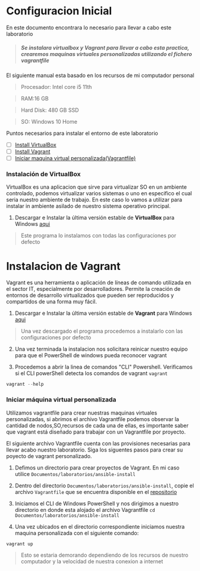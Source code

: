 # Configuracion Inicial

En este documento encontrara lo necesario para llevar a cabo este laboratorio

> ##### Se instalara virtualbox y Vagrant para llevar a cabo esta practica, crearemos maquinas virtuales personalizadas utilizando el fichero _vagrantfile_

 El siguiente manual esta basado en los recursos de mi computador personal

> Procesador: Intel core i5 11th

> RAM:16 GB

> Hard Disk: 480 GB SSD

> SO: Windows 10 Home

Puntos necesarios para instalar el entorno de este laboratorio

- [ ] [Install VirtualBox](#install-vb)
- [ ] [Install Vagrant](#install-v)
- [ ] [Iniciar maquina virtual personalizada(Vagrantfile)](#init)

<a name="install-vb"></a>
### Instalación de VirtualBox

VirtualBox es una aplicacion que sirve para virtualizar SO en un ambiente controlado, podemos virtualizar varios sistemas o uno en especifico el cual seria nuestro ambiente de trabajo. En este caso lo vamos a utilizar para instalar in ambiente asilado de nuestro sistema operativo principal.

1. Descargar e Instalar la última versión estable de **VirtualBox** para Windows [aqui](https://download.virtualbox.org/virtualbox/6.1.40/VirtualBox-6.1.40-154048-Win.exe)

> Este programa lo instalamos con todas las configuraciones por defecto

# Instalacion de Vagrant

Vagrant es una herramienta o aplicación de líneas de comando utilizada en el sector IT, especialmente por desarrolladores. Permite la creación de entornos de desarrollo virtualizados que pueden ser reproducidos y compartidos de una forma muy fácil.

1. Descargar e Instalar la última versión estable de **Vagrant** para Windows [aqui](https://releases.hashicorp.com/vagrant/2.3.2/vagrant_2.3.2_windows_i686.msi)

> Una vez descargado el programa procedemos a instalarlo con las configuraciones por defecto

2. Una vez terminada la instalacion nos solicitara reinicar nuestro equipo para que el PowerShell de windows pueda reconocer vagrant

3. Procedemos a abrir la linea de comandos "CLI" Powershell. Verificamos si el CLI powerShell detecta los comandos de vagrant
`vagrant`

```powershell
vagrant --help
```
<a name="init"></a>
### Iniciar máquina virtual personalizada

Utilizamos vagrantfile para crear nuestras maquinas virtuales personalizadas, si abrimos el archivo Vagrantfile podemos observar la cantidad de nodos,SO,recursos de cada una de ellas, es importante saber que vagrant está diseñado para trabajar con un Vagrantfile por proyecto.

El siguiente archivo Vagrantfile cuenta con las provisiones necesarias para llevar acabo nuestro laboratorio. Siga los siguentes pasos para crear su poyecto de vagrant personalizado.

1. Defimos un directorio para crear proyectos de Vagrant. En mi caso utilice `Documentos/laboratorios/ansible-install`

2. Dentro del directorio `Documentos/laboratorios/ansible-install`, copie el archivo `Vagrantfile` que se encuentra disponible en el [repositorio](Vagrantfile)

3. Iniciamos el CLI de Windows PowerShell y nos dirigimos a nuestro directorio en donde esta alojado el archivo Vagrantfile `cd Documentos/laboratorios/ansible-install`

4. Una vez ubicados en el directorio correspondiente  iniciamos nuestra maquina personalizada con el siguiente comando:

```powershell
vagrant up
```
> Esto se estaria demorando dependiendo de los recursos de nuestro computador y la velocidad de nuestra conexion a internet